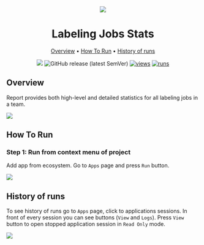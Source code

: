 <div align="center" markdown>

<img src="https://user-images.githubusercontent.com/48245050/182364955-f204eb0a-ea3a-4072-a6cb-eed22b94946d.png"/>

# Labeling Jobs Stats

<p align="center">

  <a href="#Overview">Overview</a> •
  <a href="#How-To-Run">How To Run</a> •
  <a href="#History-Of-Runs">History of runs</a>
</p>

[![](https://img.shields.io/badge/slack-chat-green.svg?logo=slack)](https://supervise.ly/slack)
![GitHub release (latest SemVer)](https://img.shields.io/github/v/release/supervisely-ecosystem/labeling-jobs-stats)
[![views](https://app.supervise.ly/img/badges/views/supervisely-ecosystem/labeling-jobs-stats)](https://supervise.ly)
[![runs](https://app.supervise.ly/img/badges/runs/supervisely-ecosystem/labeling-jobs-stats)](https://supervise.ly)

</div>

## Overview

Report provides both high-level and detailed statistics for all labeling jobs in a team.

<img src="https://i.imgur.com/8OtF0I2.png"/>

## How To Run

### Step 1: Run from context menu of project

Add app from ecosystem. Go to `Apps` page and press `Run` button.

<img src="https://i.imgur.com/qseZSxh.png"/>


## History of runs

To see history of runs go to `Apps` page, click to applications sessions. In front of every session you can see buttons (`View` and `Logs`). Press `View` button to open stopped application session in `Read Only` mode.

<img src="https://i.imgur.com/G1CUssB.png"/>

